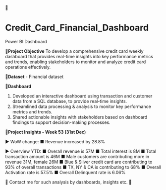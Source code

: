 📌
# Credit_Card_Financial_Dashboard
Power BI Dashboard


🔶**Project Objective**
To develop a comprehensive credit card weekly dashboard that provides real-time insights into key performance metrics and trends, enabling stakeholders to monitor and analyze credit card operations effectively.


🔶**Dataset** - Financial dataset


🔶**Dashboard**
1. Developed an interactive dashboard using transaction and customer data from a SQL database, to provide real-time insights.
2. Streamlined data processing & analysis to monitor key performance metrics and trends.
3. Shared actionable insights with stakeholders based on dashboard findings to support decision-making processes.


🔶**Project Insights - Week 53 (31st Dec)**

▶ WoW change:
    ■ Revenue increased by 28.8%

▶ Overview YTD:
    ■ Overall revenue is 57M
    ■ Total interest is 8M
    ■ Total transaction amount is 46M
    ■ Male customers are contributing more in revenue 31M, female 26M
    ■ Blue & Silver credit card are contributing to 93% of overall transactions
    ■ TX, NY & CA is contributing to 68%
    ■ Overall Activation rate is 57.5%
    ■ Overall Delinquent rate is 6.06%

📌 
Contact me for such analysis by dashboards, insights etc. 🚀  




